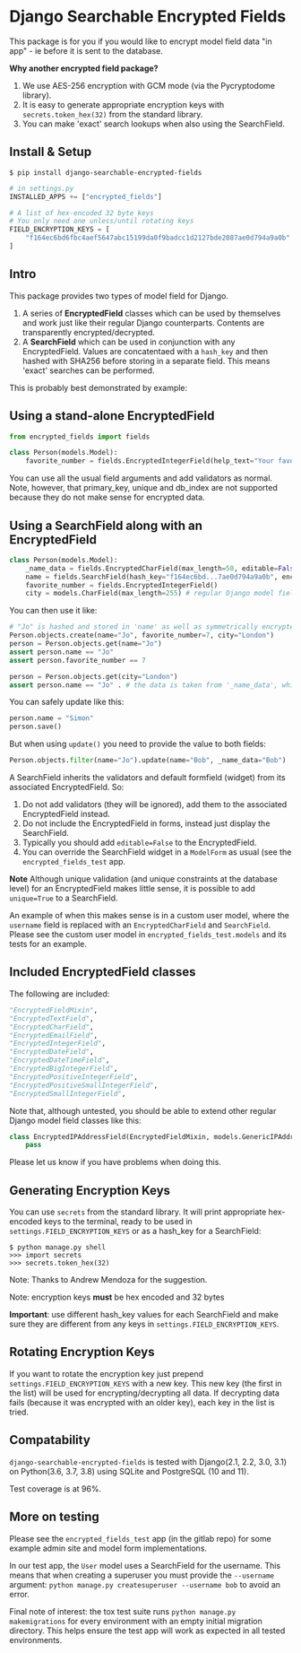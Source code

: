 # Django Searchable Encrypted Fields
This package is for you if you would like to encrypt model field data "in app" - ie before it is sent to the database.

**Why another encrypted field package?**

1. We use AES-256 encryption with GCM mode (via the Pycryptodome library).
2. It is easy to generate appropriate encryption keys with `secrets.token_hex(32)` from the standard library.
3. You can make 'exact' search lookups when also using the SearchField.

## Install & Setup
```shell
$ pip install django-searchable-encrypted-fields
```
```python
# in settings.py
INSTALLED_APPS += ["encrypted_fields"]

# A list of hex-encoded 32 byte keys
# You only need one unless/until rotating keys
FIELD_ENCRYPTION_KEYS = [
    "f164ec6bd6fbc4aef5647abc15199da0f9badcc1d2127bde2087ae0d794a9a0b"
]
```

## Intro
This package provides two types of model field for Django.
1. A series of **EncryptedField** classes which can be used by themselves and work just like their regular Django counterparts. Contents are transparently encrypted/decrypted.
2. A **SearchField** which can be used in conjunction with any EncryptedField. Values are concatentaed with a `hash_key` and then hashed with SHA256 before storing in a separate field. This means 'exact' searches can be performed.

This is probably best demonstrated by example:

## Using a stand-alone EncryptedField
```python
from encrypted_fields import fields

class Person(models.Model):
    favorite_number = fields.EncryptedIntegerField(help_text="Your favorite number.")
```
You can use all the usual field arguments and add validators as normal.
Note, however, that primary_key, unique and db_index are not supported because they do not make sense for encrypted data.


## Using a SearchField along with an EncryptedField
```python
class Person(models.Model):
    _name_data = fields.EncryptedCharField(max_length=50, editable=False)
    name = fields.SearchField(hash_key="f164ec6bd...7ae0d794a9a0b", encrypted_field_name="_name_data", )
    favorite_number = fields.EncryptedIntegerField()
    city = models.CharField(max_length=255) # regular Django model field
```
You can then use it like:
```python
# "Jo" is hashed and stored in 'name' as well as symmetrically encrypted and stored in '_name_data'
Person.objects.create(name="Jo", favorite_number=7, city="London")
person = Person.objects.get(name="Jo")
assert person.name == "Jo"
assert person.favorite_number == 7

person = Person.objects.get(city="London")
assert person.name == "Jo" . # the data is taken from '_name_data', which decrypts it first.
```
You can safely update like this:
```python
person.name = "Simon"
person.save()
```
But when using `update()` you need to provide the value to both fields:
```python
Person.objects.filter(name="Jo").update(name="Bob", _name_data="Bob")
```
A SearchField inherits the validators and default formfield (widget) from its associated EncryptedField. So:

1. Do not add validators (they will be ignored), add them to the associated EncryptedField instead.
2. Do not include the EncryptedField in forms, instead just display the SearchField.
3. Typically you should add `editable=False` to the EncryptedField.
4. You can override the SearchField widget in a `ModelForm` as usual (see the `encrypted_fields_test` app.

**Note** Although unique validation (and unique constraints at the database level) for an EncryptedField makes little sense, it is possible to add `unique=True` to a SearchField.

An example of when this makes sense is in a custom user model, where the `username` field is replaced with an `EncryptedCharField` and `SearchField`. Please see the custom user model in `encrypted_fields_test.models` and its tests for an example.

## Included EncryptedField classes
The following are included:
```python
"EncryptedFieldMixin",
"EncryptedTextField",
"EncryptedCharField",
"EncryptedEmailField",
"EncryptedIntegerField",
"EncryptedDateField",
"EncryptedDateTimeField",
"EncryptedBigIntegerField",
"EncryptedPositiveIntegerField",
"EncryptedPositiveSmallIntegerField",
"EncryptedSmallIntegerField",
```
Note that, although untested, you should be able to extend other regular Django model field classes like this:
```python
class EncryptedIPAddressField(EncryptedFieldMixin, models.GenericIPAddressField):
    pass
```
Please let us know if you have problems when doing this.
## Generating Encryption Keys
You can use `secrets` from the standard library. It will print appropriate hex-encoded keys to the terminal, ready to be used in `settings.FIELD_ENCRYPTION_KEYS` or as a hash_key for a SearchField:
```shell
$ python manage.py shell
>>> import secrets
>>> secrets.token_hex(32)
```
Note: Thanks to Andrew Mendoza for the suggestion.

Note: encryption keys **must** be hex encoded and 32 bytes

**Important**: use different hash_key values for each SearchField and make sure they are different from any keys in `settings.FIELD_ENCRYPTION_KEYS`.
## Rotating Encryption Keys
If you want to rotate the encryption key just prepend `settings.FIELD_ENCRYPTION_KEYS` with a new key. This new key (the first in the list) will be used for encrypting/decrypting all data. If decrypting data fails (because it was encrypted with an older key), each key in the list is tried.
## Compatability
`django-searchable-encrypted-fields` is tested with Django(2.1, 2.2, 3.0, 3.1) on Python(3.6, 3.7, 3.8) using SQLite and PostgreSQL (10 and 11).

Test coverage is at 96%.

## More on testing
Please see the `encrypted_fields_test` app (in the gitlab repo) for some example admin site and model form implementations.

In our test app, the `User` model uses a SearchField for the username. This means that when creating a superuser you must provide the `--username` argument: `python manage.py createsuperuser --username bob` to avoid an error.

Final note of interest: the tox test suite runs `python manage.py makemigrations` for every environment with an empty initial migration directory. This helps ensure the test app will work as expected in all tested environments.
